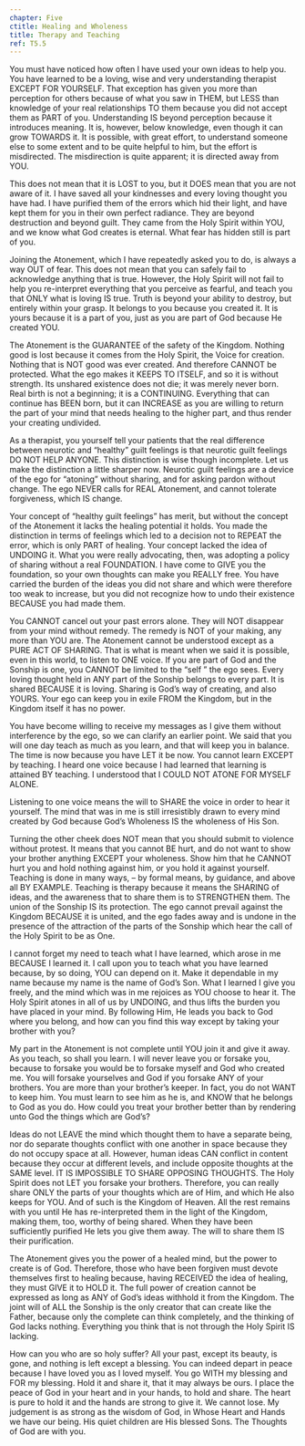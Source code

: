 ```yaml
---
chapter: Five
ctitle: Healing and Wholeness
title: Therapy and Teaching
ref: T5.5
---
```


You must have noticed how often I have used your own ideas to help you.
You have learned to be a loving, wise and very understanding therapist
EXCEPT FOR YOURSELF. That exception has given you more than perception
for others because of what you saw in THEM,
but LESS than knowledge of your real relationships TO them because you
did not accept them as PART of you. Understanding IS beyond perception
because it introduces meaning. It is, however, below knowledge, even
though it can grow TOWARDS it. It is possible, with great effort, to
understand someone else to some extent and to be quite helpful to him,
but the effort is misdirected. The misdirection is quite apparent; it is
directed away from YOU.

This does not mean that it is LOST to you, but it DOES mean that you are
not aware of it. I have saved all your kindnesses and every loving
thought you have had. I have purified them of the errors which hid their
light, and have kept them for you in their own perfect radiance. They are
beyond destruction and beyond guilt. They came from the Holy Spirit
within YOU, and we know what God creates is eternal. What fear has
hidden still is part of you.

Joining the Atonement, which I have repeatedly asked you to do, is
always a way OUT of fear. This does not mean that you can safely fail to
acknowledge anything that is true. However, the Holy Spirit will not
fail to help you re-interpret everything that you perceive as fearful,
and teach you that ONLY what is loving IS true. Truth is beyond your
ability to destroy, but entirely within your grasp. It belongs to you
because you created it. It is yours because it is a part of you, just as
you are part of God because He created YOU.

The Atonement is the GUARANTEE of the safety of the Kingdom. Nothing
good is lost because it comes from the Holy Spirit, the Voice for
creation. Nothing that is NOT good was ever created. And therefore
CANNOT be protected. What the ego makes it KEEPS TO ITSELF, and so it is
without strength. Its unshared existence does not die; it was merely
never born. Real birth is not a beginning; it is a CONTINUING.
Everything that can continue has BEEN born, but it can INCREASE as you
are willing to return the part of your mind that needs healing to the
higher part, and thus render your creating undivided.

As a therapist, you yourself tell your patients that the real difference
between neurotic and “healthy” guilt feelings is that neurotic guilt
feelings DO NOT HELP ANYONE. This distinction is wise though incomplete.
Let us make the distinction a little sharper now. Neurotic guilt
feelings are a device of the ego for “atoning”
without sharing, and for asking pardon without change. The ego NEVER
calls for REAL Atonement, and cannot tolerate forgiveness, which IS
change.

Your concept of “healthy guilt feelings” has merit, but without the
concept of the Atonement it lacks the healing potential it holds. You
made the distinction in terms of feelings which led to a decision not to
REPEAT the error, which is only PART of healing. Your concept lacked the
idea of UNDOING it. What you were really advocating, then, was adopting
a policy of sharing without a real FOUNDATION. I have come to GIVE you
the foundation, so your own thoughts can make you REALLY free. You have
carried the burden of the ideas you did not share and which were
therefore too weak to increase, but you did not recognize how to undo
their existence BECAUSE you had made them.

You CANNOT cancel out your past errors alone. They will NOT disappear
from your mind without remedy. The remedy is NOT of your making, any
more than YOU are. The Atonement cannot be understood except as a PURE
ACT OF SHARING. That is what is meant when we said it is possible, even
in this world, to listen to ONE voice. If you are part of God and the
Sonship is one, you CANNOT be limited to the “self ” the ego sees. Every
loving thought held in ANY part of the Sonship belongs to every part. It
is shared BECAUSE it is loving. Sharing is God’s way of creating, and
also YOURS. Your ego can keep you in exile FROM the Kingdom, but in the
Kingdom itself it has no power.

You have become willing to receive my messages as I give them without
interference by the ego, so we can clarify an earlier point. We said
that you will one day teach as much as you learn, and that will keep you
in balance. The time is now because you have LET it be now. You cannot
learn EXCEPT by teaching. I heard one voice because I had learned that
learning is attained BY teaching. I understood that I COULD NOT ATONE
FOR MYSELF ALONE.

Listening to one voice means the will to SHARE the voice in order to
hear it yourself. The mind that was in me is still irresistibly drawn to
every mind created by God because God’s Wholeness IS the wholeness of
His Son.

Turning the other cheek does NOT mean that you should
submit to violence without protest. It means that you cannot BE hurt,
and do not want to show your brother anything EXCEPT your wholeness.
Show him that he CANNOT hurt you and hold nothing against him, or you
hold it against yourself. Teaching is done in many ways, – by formal
means, by guidance, and above all BY EXAMPLE. Teaching is therapy
because it means the SHARING of ideas, and the awareness that to share
them is to STRENGTHEN them. The union of the Sonship IS its protection.
The ego cannot prevail against the Kingdom BECAUSE it is united, and the
ego fades away and is undone in the presence of the attraction of the
parts of the Sonship which hear the call of the Holy Spirit to be as
One.

I cannot forget my need to teach what I have learned, which arose in me
BECAUSE I learned it. I call upon you to teach what you have learned
because, by so doing, YOU can depend on it. Make it dependable in my
name because my name is the name of God’s Son. What I learned I give you
freely, and the mind which was in me rejoices as YOU choose to hear
it. The Holy Spirit atones in all of us by UNDOING, and thus lifts the
burden you have placed in your mind. By following Him, He leads you back
to God where you belong, and how can you find this way except by taking
your brother with you?

My part in the Atonement is not complete until YOU join it and give it
away. As you teach, so shall you learn. I will never leave you or
forsake you, because to forsake you would be to forsake myself and God
who created me. You will forsake yourselves and God if you forsake ANY
of your brothers. You are more than your brother’s keeper. In fact, you
do not WANT to keep him. You must learn to see him as he is, and KNOW
that he belongs to God as you do. How could you treat your brother
better than by rendering unto God the things which are God’s?

Ideas do not LEAVE the mind which thought them to have a separate being,
nor do separate thoughts conflict with one another in space because they
do not occupy space at all. However, human ideas CAN conflict in content
because they occur at different levels, and include opposite thoughts at
the SAME level. IT IS IMPOSSIBLE TO SHARE OPPOSING THOUGHTS. The Holy
Spirit does not LET you forsake your brothers. Therefore, you can really
share ONLY the
parts of your thoughts which are of Him, and which He also keeps for
YOU. And of such is the Kingdom of Heaven. All the rest remains with you
until He has re-interpreted them in the light of the Kingdom, making
them, too, worthy of being shared. When they have been sufficiently
purified He lets you give them away. The will to share them IS their
purification.

The Atonement gives you the power of a healed mind, but the power to
create is of God. Therefore, those who have been forgiven must devote
themselves first to healing because, having RECEIVED the idea of
healing, they must GIVE it to HOLD it. The full power of creation cannot
be expressed as long as ANY of God’s ideas withhold it from the Kingdom.
The joint will of ALL the Sonship is the only creator that can create
like the Father, because only the complete can think completely, and the
thinking of God lacks nothing. Everything you think that is not through
the Holy Spirit IS lacking.

How can you who are so holy suffer? All your past, except its beauty, is
gone, and nothing is left except a blessing. You can indeed depart in
peace because I have loved you as I loved myself. You go WITH my
blessing and FOR my blessing. Hold it and share it, that it may always
be ours. I place the peace of God in your heart and in your hands, to
hold and share. The heart is pure to hold it and the hands are strong to
give it. We cannot lose. My judgement is as strong as the wisdom of God,
in Whose Heart and Hands we have our being. His quiet children are His
blessed Sons. The Thoughts of God are with you.

